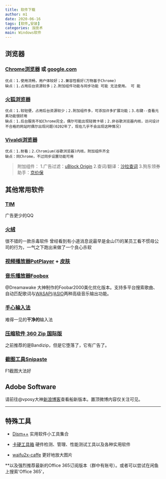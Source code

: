 ```yaml
---
title: 软件下载
author: m1
date: 2020-06-16
tags: [软件,安装]
categories: 浊技术
main: Windows软件
---
```


## 浏览器

### [Chrome浏览器](https://www.google.cn/intl/zh-CN/chrome/) 或 [google.com](https://www.google.com/intl/zh-CN/chrome/)

    优点：1.使用流畅，用户体较好；2.兼容性极好(万物基于Chrome)
    缺点：1.占用后台资源较多；2.附加组件功能与同步功能 可能 无法使用。 可 能

### [火狐浏览器](https://www.mozilla.org/zh-CN/firefox/new/?redirect_source=firefox-com)

    优点：1.较轻便，占用后台资源较少；2.附加组件多，可添加许多扩展功能；3.右键--查看元素功能很好用
    缺点：1.后台服务不如Chrome完全，偶尔可能出现轻微卡顿；2.非谷歌浏览器内核，访问设计不合格的网站时偶尔出现问题(0202年了，现在几乎不会出现这种情况)

### [Vivaldi浏览器](https://vivaldi.com/zh-hans/)

    优点：1.耐看；2.Chromium(谷歌浏览器)内核，附加组件齐全
    缺点：同Chrome，不过同步设置功能可用

> 附加组件：
> 1.广告过滤：[uBlock Origin](https://addons.mozilla.org/zh-CN/firefox/addon/ublock-origin/) 
> 2.查词/翻译：[沙拉查词](https://saladict.crimx.com/)
> 3.狗东领券助手：[京价保](https://jjb.im/)

## 其他常用软件

### [TIM](https://office.qq.com/)

广告更少的QQ

### [火绒](https://www.huorong.cn/)

很不错的一款杀毒软件
<span class="heimu" title="你知道的太多了">曾经看到有小道消息说最早是金山(?)的某员工看不惯母公司的行为，一气之下跑出来做了一个良心杀软</span>

### [视频播放器PotPlayer](http://potplayer.daum.net/?lang=zh_CN) + [皮肤](modern_x_for_potplayer.zip)

### [音乐播放器Foobox](http://blog.sina.com.cn/s/blog_4c5167670102xhln.html)

@Dreamawake 大神制作的Foobar2000美化优化版本。支持多平台搜索歌曲、自动匹配歌词与[WASAPI](https://baike.baidu.com/item/WASAPI/8114771?fr=aladdin)/[ASIO](https://baike.baidu.com/item/ASIO)两种高级音乐输出功能。

### [手心输入法](http://www.xinshuru.com/)

难得一见的**干净的**输入法

### [压缩软件 360 Zip 国际版](https://www.360totalsecurity.com/zh-cn/360zip/)

之前推荐的是Bandizip，但是它堕落了，它有广告了。

### [截图工具Snipaste](https://zh.snipaste.com/)

F1截图大法好

## Adobe Software

请前往@vposy大神[新浪博客](https://www.weibo.com/vposy)查看船新版本。置顶微博内容仅关注可见。

---

## 特殊工具

* [Dism++](https://www.chuyu.me/zh-Hans/index.html)  实用软件小工具集合

* [卡硬工具箱](http://www.kbtool.cn/)  硬件检测、管理、性能测试工具以及各种实用软件

* [waifu2x-caffe](https://github.com/lltcggie/waifu2x-caffe/releases) 更好地放大图片

**以及强烈推荐最新的Office 365订阅版本（群中有账号）。或者可以尝试在闲鱼上搜索'Office 365'，

